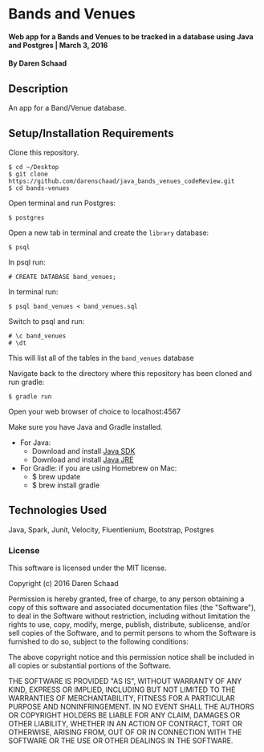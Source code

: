 # Bands and Venues

#### Web app for a Bands and Venues to be tracked in a database using Java and Postgres | March 3, 2016

#### By Daren Schaad

## Description
An app for a Band/Venue database.

## Setup/Installation Requirements

Clone this repository.
```
$ cd ~/Desktop
$ git clone https://github.com/darenschaad/java_bands_venues_codeReview.git
$ cd bands-venues
```

Open terminal and run Postgres:
```
$ postgres
```

Open a new tab in terminal and create the `library` database:
```
$ psql
```

In psql run:
```
# CREATE DATABASE band_venues;
```

In terminal run:
```
$ psql band_venues < band_venues.sql
```

Switch to psql and run:
```
# \c band_venues
# \dt
```
This will list all of the tables in the `band_venues` database

Navigate back to the directory where this repository has been cloned and run gradle:
```
$ gradle run
```

Open your web browser of choice to localhost:4567

Make sure you have Java and Gradle installed.
  * For Java:
      * Download and install [Java SDK](http://www.oracle.com/technetwork/java/javase/downloads/jdk8-downloads-2133151.html)
      * Download and install [Java JRE](http://www.java.com/en/)
  * For Gradle: if you are using Homebrew on Mac:
      * $ brew update
      * $ brew install gradle




## Technologies Used

Java, Spark, Junit, Velocity, Fluentlenium, Bootstrap, Postgres

### License

This software is licensed under the MIT license.

Copyright (c) 2016 Daren Schaad

Permission is hereby granted, free of charge, to any person obtaining a copy of this software and associated documentation files (the "Software"), to deal in the Software without restriction, including without limitation the rights to use, copy, modify, merge, publish, distribute, sublicense, and/or sell copies of the Software, and to permit persons to whom the Software is furnished to do so, subject to the following conditions:

The above copyright notice and this permission notice shall be included in all copies or substantial portions of the Software.

THE SOFTWARE IS PROVIDED "AS IS", WITHOUT WARRANTY OF ANY KIND, EXPRESS OR IMPLIED, INCLUDING BUT NOT LIMITED TO THE WARRANTIES OF MERCHANTABILITY, FITNESS FOR A PARTICULAR PURPOSE AND NONINFRINGEMENT. IN NO EVENT SHALL THE AUTHORS OR COPYRIGHT HOLDERS BE LIABLE FOR ANY CLAIM, DAMAGES OR OTHER LIABILITY, WHETHER IN AN ACTION OF CONTRACT, TORT OR OTHERWISE, ARISING FROM, OUT OF OR IN CONNECTION WITH THE SOFTWARE OR THE USE OR OTHER DEALINGS IN THE SOFTWARE.
